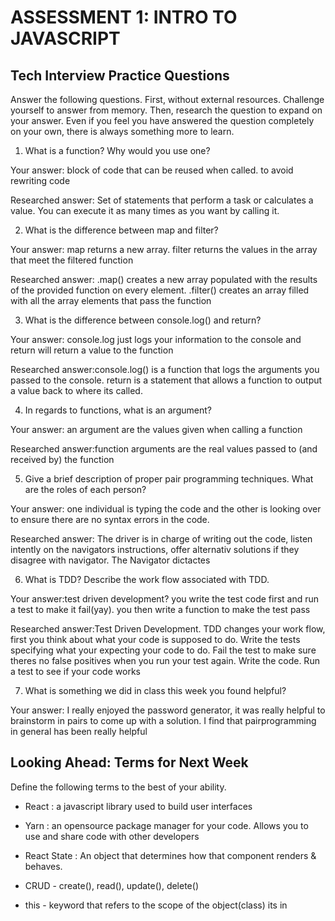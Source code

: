 # ASSESSMENT 1: INTRO TO JAVASCRIPT
## Tech Interview Practice Questions

Answer the following questions. First, without external resources. Challenge yourself to answer from memory. Then, research the question to expand on your answer. Even if you feel you have answered the question completely on your own, there is always something more to learn.   

1. What is a function? Why would you use one?

  Your answer: block of code that can be reused when called. to avoid rewriting code 

  Researched answer: Set of statements that perform a task or calculates a value. You can execute it as many times as you want by calling it. 



2. What is the difference between map and filter?

  Your answer: map returns a new array. filter returns the values in the array that meet the filtered function

  Researched answer: .map() creates a new array populated with the results of the provided function on every element. .filter() creates an array filled with all the array elements that pass the function



3. What is the difference between console.log() and return?

  Your answer: console.log just logs your information to the console and return will return a value to the function 

  Researched answer:console.log() is a function that logs the arguments you passed to the console. return is a statement that allows a function to output a value back to where its called.



4. In regards to functions, what is an argument?

  Your answer: an argument are the values given when calling a function 

  Researched answer:function arguments are the real values passed to (and received by) the function



5. Give a brief description of proper pair programming techniques. What are the roles of each person?

  Your answer: one individual is typing the code and the other is looking over to ensure there are no syntax errors in the code. 

  Researched answer: The driver is in charge of writing out the code, listen intently on the navigators instructions, offer alternativ solutions if they disagree with navigator. The Navigator dictactes 



6. What is TDD? Describe the work flow associated with TDD.

  Your answer:test driven development? you write the test code first and run a test to make it fail(yay). you then write a function to make the test pass

  Researched answer:Test Driven Development. TDD changes your work flow, first you think about what your code is supposed to do. Write the tests specifying what your expecting your code to do. Fail the test to make sure theres no false positives when you run your test again. Write the code. Run a test to see if your code works


7. What is something we did in class this week you found helpful?  

  Your answer: I really enjoyed the password generator, it was really helpful to brainstorm in pairs to come up with a solution. I find that pairprogramming in general has been really helpful 



## Looking Ahead: Terms for Next Week

Define the following terms to the best of your ability.

- React : a javascript library used to build user interfaces

- Yarn : an opensource package manager for your code. Allows you to use and share code with other developers

- React State : An object that determines how that component renders & behaves. 

- CRUD - create(), read(), update(), delete()

- this - keyword that refers to the scope of the object(class) its in
